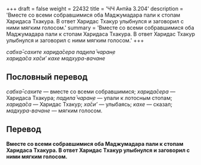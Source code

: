 +++
draft = false
weight = 22432
title = 'ЧЧ Антйа 3.204'
description = 'Вместе со всеми собравшимися оба Маджумадара пали к стопам Харидаса Тхакура. В ответ Харидас Тхакур улыбнулся и заговорил с ними мягким голосом.'
summary = 'Вместе со всеми собравшимися оба Маджумадара пали к стопам Харидаса Тхакура. В ответ Харидас Тхакур улыбнулся и заговорил с ними мягким голосом.'
+++

_сабха̄-сахите харида̄сера пад̣ила̄ чаран̣е  
харида̄са ха̄си’ кахе мадхура-вачане_

## Пословный перевод

_сабха̄_\-_сахите_ — вместе со всеми собравшимися; _харида̄сера_ — Харидаса Тхакура; _пад̣ила̄_ _чаран̣е_ — упали к лотосным стопам; _харида̄са_ — Харидас Тхакур; _ха̄си’_ — улыбаясь; _кахе_ — сказал; _мадхура_\-_вачане_ — мягким голосом.

## Перевод

**Вместе со всеми собравшимися оба Маджумадара пали к стопам Харидаса Тхакура. В ответ Харидас Тхакур улыбнулся и заговорил с ними мягким голосом.**
